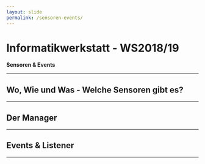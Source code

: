 ```yaml
---
layout: slide
permalink: /sensoren-events/
---
```


# Informatikwerkstatt - WS2018/19
__Sensoren & Events__

---

## Wo, Wie und Was - Welche Sensoren gibt es?

---

## Der Manager

---

## Events & Listener

---


